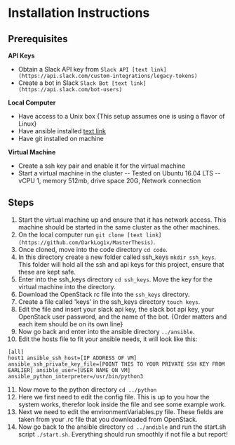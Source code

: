 # Installation Instructions

## Prerequisites

**API Keys**

* Obtain a Slack API key from `Slack API [text link](https://api.slack.com/custom-integrations/legacy-tokens)`
* Create a bot in Slack `Slack Bot [text link](https://api.slack.com/bot-users)`

**Local Computer**

* Have access to a Unix box {This setup assumes one is using a flavor of Linux}
* Have ansible installed [text link](https://www.ansible.com/)
* Have git installed on machine

**Virtual Machine**

* Create a ssh key pair and enable it for the virtual machine
* Start a virtual machine in the cluster
-- Tested on Ubuntu 16.04 LTS
-- vCPU 1, memory 512mb, drive space 20G, Network connection

## Steps

1. Start the virtual machine up and ensure that it has network access. This machine should be started in the same cluster as the other machines.
2. On the local computer run `git clone [text link](https://github.com/DarkLog1x/MasterThesis)`.
3. Once cloned, move into the code directory `cd code`.
4. In this directory create a new folder called ssh_keys `mkdir ssh_keys`. This folder will hold all the ssh and api keys for this project, ensure that these are kept safe.
5. Enter into the ssh_keys directory `cd ssh_keys`. Move the key for the virtual machine into the directory.
6. Download the OpenStack rc file into the `ssh_keys` directory.
7. Create a file called 'keys' in the ssh_keys directory `touch keys`.
8. Edit the file and insert your slack api key, the slack bot api key, your OpenStack user password, and the name of the bot. {Order matters and each item should be on its own line}
9. Now go back and enter into the ansible directory `../ansible`.
10. Edit the hosts file to fit your ansible needs, it will look like this:
```
[all]
host1 ansible_ssh_host=[IP ADDRESS OF VM] ansible_ssh_private_key_file=[POINT THIS TO YOUR PRIVATE SSH KEY FROM EARLIER] ansible_user=[USER NAME ON VM] ansible_python_interpreter=/usr/bin/python3

```
11. Now move to the python directory `cd ../python`
12. Here we first need to edit the config file. This is up to you how the system works, therefor look inside the file and see some example work.
13. Next we need to edit the environmentVariables.py file. These fields are taken from your .rc file that you downloaded from OpenStack.
15. Now go back to the ansible directory `cd ../andible` and run the start.sh script `./start.sh`. Everything should run smoothly if not file a but report!

